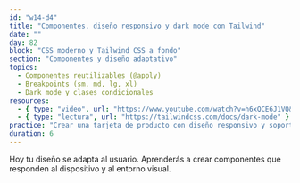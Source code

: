 ```yaml
---
id: "w14-d4"
title: "Componentes, diseño responsivo y dark mode con Tailwind"
date: ""
day: 82
block: "CSS moderno y Tailwind CSS a fondo"
section: "Componentes y diseño adaptativo"
topics:
  - Componentes reutilizables (@apply)
  - Breakpoints (sm, md, lg, xl)
  - Dark mode y clases condicionales
resources:
  - { type: "video", url: "https://www.youtube.com/watch?v=h6xQCE6J1VQ&t=3600s" }
  - { type: "lectura", url: "https://tailwindcss.com/docs/dark-mode" }
practice: "Crear una tarjeta de producto con diseño responsivo y soporte para modo oscuro."
duration: 6
---
```


Hoy tu diseño se adapta al usuario. Aprenderás a crear componentes que responden al dispositivo y al entorno visual.